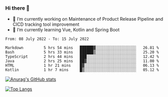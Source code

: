 ### Hi there 👋

- 🔭 I’m currently working on Maintenance of Product Release Pipeline and CICD tracking tool improvement
- 🌱 I’m currently learning Vue, Kotlin and Spring Boot

<!--START_SECTION:waka-->

```text
From: 08 July 2022 - To: 15 July 2022

Markdown         5 hrs 54 mins   ██████▓░░░░░░░░░░░░░░░░░░   26.81 %
Bash             5 hrs 33 mins   ██████▒░░░░░░░░░░░░░░░░░░   25.20 %
TypeScript       2 hrs 44 mins   ███░░░░░░░░░░░░░░░░░░░░░░   12.42 %
Java             2 hrs 25 mins   ██▓░░░░░░░░░░░░░░░░░░░░░░   11.00 %
HTML             1 hr 21 mins    █▓░░░░░░░░░░░░░░░░░░░░░░░   06.13 %
Kotlin           1 hr 7 mins     █▒░░░░░░░░░░░░░░░░░░░░░░░   05.12 %
```

<!--END_SECTION:waka-->

[![Anurag's GitHub stats](https://github-readme-stats.vercel.app/api?username=yunhao981&show_icons=true&theme=solarized-dark)](https://github.com/anuraghazra/github-readme-stats)

[![Top Langs](https://github-readme-stats.vercel.app/api/top-langs/?username=yunhao981&theme=solarized-dark&layout=compact)](https://github.com/anuraghazra/github-readme-stats)

<!--
**yunhao981/yunhao981** is a ✨ _special_ ✨ repository because its `README.md` (this file) appears on your GitHub profile.

Here are some ideas to get you started:

- 🔭 I’m currently working on Maintenance of Release Pipeline and CICD tracking tool improvement
- 🌱 I’m currently learning Vue, Kotlin and Spring Boot
- 👯 I’m looking to collaborate on ...
- 🤔 I’m looking for help with ...
- 💬 Ask me about ...
- 📫 How to reach me: ...
- 😄 Pronouns: ...
- ⚡ Fun fact: ...
-->


